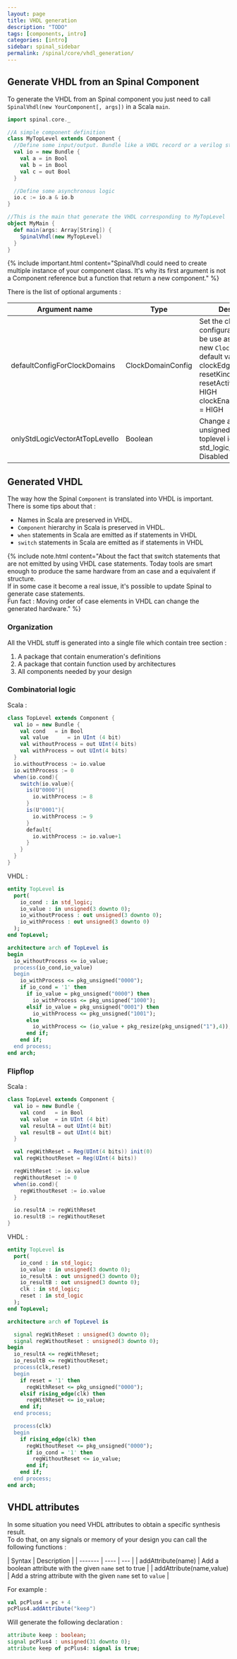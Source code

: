 ```yaml
---
layout: page
title: VHDL generation
description: "TODO"
tags: [components, intro]
categories: [intro]
sidebar: spinal_sidebar
permalink: /spinal/core/vhdl_generation/
---
```



## Generate VHDL from an Spinal Component
To generate the VHDL from an Spinal component you just need to call `SpinalVhdl(new YourComponent[, args])` in a Scala `main`.

```scala
import spinal.core._

//A simple component definition
class MyTopLevel extends Component {
  //Define some input/output. Bundle like a VHDL record or a verilog struct.
  val io = new Bundle {
    val a = in Bool
    val b = in Bool
    val c = out Bool
  }

  //Define some asynchronous logic
  io.c := io.a & io.b
}

//This is the main that generate the VHDL corresponding to MyTopLevel
object MyMain {
  def main(args: Array[String]) {
    SpinalVhdl(new MyTopLevel)
  }
}
```

{% include important.html content="SpinalVhdl could need to create multiple instance of your component class. It's why its first argument is not a Component reference but a function that return a new component." %}


There is the list of optional arguments :

| Argument name | Type | Description|
| ------- | ---- | ------------------------- |
| defaultConfigForClockDomains | ClockDomainConfig |  Set the clock configuration that will be use as default for all new `ClockDomain`. The default value is : <br> clockEdge = RISING <br> resetKind = ASYNC <br> resetActiveLevel = HIGH <br> clockEnableActiveLevel = HIGH |
| onlyStdLogicVectorAtTopLevelIo | Boolean | Change all unsigned/signed toplevel io into std_logic_vector. Disabled by default. |

## Generated VHDL
The way how the Spinal `Component` is translated into VHDL is important. There is some tips about that :

- Names in Scala are preserved in VHDL.
- `Component` hierarchy in Scala is preserved in VHDL.
- `when` statements in Scala are emitted as if statements in VHDL
- `switch` statements in Scala are emitted as if statements in VHDL

{% include note.html content="About the fact that switch statements that are not emitted by using VHDL case statements. Today tools are smart enough to produce the same hardware from an case and a equivalent if structure. <br>If in some case it become a real issue, it's possible to update Spinal to generate case statements.<br> Fun fact : Moving order of case elements in VHDL can change the generated hardware." %}



### Organization
All the VHDL stuff is generated into a single file which contain tree section :

1. A package that contain enumeration's definitions
1. A package that contain function used by architectures
1. All components needed by your design

### Combinatorial logic

Scala :

```scala
class TopLevel extends Component {
  val io = new Bundle {
    val cond   = in Bool
    val value      = in UInt (4 bit)
    val withoutProcess = out UInt(4 bits)
    val withProcess = out UInt(4 bits)
  }
  io.withoutProcess := io.value
  io.withProcess := 0
  when(io.cond){
    switch(io.value){
      is(U"0000"){
        io.withProcess := 8
      }
      is(U"0001"){
        io.withProcess := 9
      }
      default{
        io.withProcess := io.value+1
      }
    }
  }
}
```

VHDL :

```vhdl
entity TopLevel is
  port(
    io_cond : in std_logic;
    io_value : in unsigned(3 downto 0);
    io_withoutProcess : out unsigned(3 downto 0);
    io_withProcess : out unsigned(3 downto 0)
  );
end TopLevel;

architecture arch of TopLevel is
begin
  io_withoutProcess <= io_value;
  process(io_cond,io_value)
  begin
    io_withProcess <= pkg_unsigned("0000");
    if io_cond = '1' then
      if io_value = pkg_unsigned("0000") then
        io_withProcess <= pkg_unsigned("1000");
      elsif io_value = pkg_unsigned("0001") then
        io_withProcess <= pkg_unsigned("1001");
      else
        io_withProcess <= (io_value + pkg_resize(pkg_unsigned("1"),4));
      end if;
    end if;
  end process;
end arch;
```

### Flipflop

Scala :

```scala
class TopLevel extends Component {
  val io = new Bundle {
    val cond   = in Bool
    val value  = in UInt (4 bit)
    val resultA = out UInt(4 bit)
    val resultB = out UInt(4 bit)
  }

  val regWithReset = Reg(UInt(4 bits)) init(0)
  val regWithoutReset = Reg(UInt(4 bits))

  regWithReset := io.value
  regWithoutReset := 0
  when(io.cond){
    regWithoutReset := io.value
  }

  io.resultA := regWithReset
  io.resultB := regWithoutReset
}
```

VHDL :

```vhdl
entity TopLevel is
  port(
    io_cond : in std_logic;
    io_value : in unsigned(3 downto 0);
    io_resultA : out unsigned(3 downto 0);
    io_resultB : out unsigned(3 downto 0);
    clk : in std_logic;
    reset : in std_logic
  );
end TopLevel;

architecture arch of TopLevel is

  signal regWithReset : unsigned(3 downto 0);
  signal regWithoutReset : unsigned(3 downto 0);
begin
  io_resultA <= regWithReset;
  io_resultB <= regWithoutReset;
  process(clk,reset)
  begin
    if reset = '1' then
      regWithReset <= pkg_unsigned("0000");
    elsif rising_edge(clk) then
      regWithReset <= io_value;
    end if;
  end process;

  process(clk)
  begin
    if rising_edge(clk) then
      regWithoutReset <= pkg_unsigned("0000");
      if io_cond = '1' then
        regWithoutReset <= io_value;
      end if;
    end if;
  end process;
end arch;
```

## VHDL attributes

In some situation you need VHDL attributes to obtain a specific synthesis result. <br>  To do that, on any signals or memory of your design you can call the following functions :

| Syntax | Description |
| ------- | ---- | --- |
| addAttribute(name) | Add a boolean attribute with the given `name` set to true |
| addAttribute(name,value) | Add a string attribute with the given `name` set to `value` |

For example :

```scala
val pcPlus4 = pc + 4
pcPlus4.addAttribute("keep")
```

Will generate the following declaration :

```vhdl
attribute keep : boolean;
signal pcPlus4 : unsigned(31 downto 0);
attribute keep of pcPlus4: signal is true;
```
